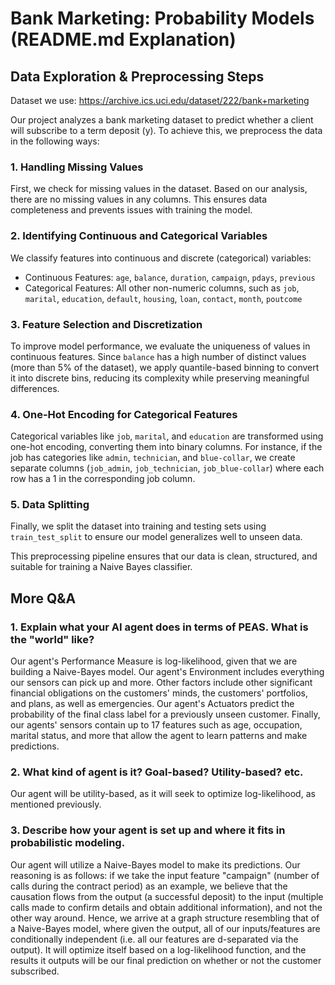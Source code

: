 # Bank Marketing: Probability Models (README.md Explanation)

## Data Exploration & Preprocessing Steps
Dataset we use: https://archive.ics.uci.edu/dataset/222/bank+marketing

Our project analyzes a bank marketing dataset to predict whether a client will subscribe to a term deposit (y). To achieve this, we preprocess the data in the following ways:
### 1. Handling Missing Values
First, we check for missing values in the dataset. Based on our analysis, there are no missing values in any columns. This ensures data completeness and prevents issues with training the model.
### 2. Identifying Continuous and Categorical Variables
We classify features into continuous and discrete (categorical) variables:
- Continuous Features: `age`, `balance`, `duration`, `campaign`, `pdays`, `previous`
- Categorical Features: All other non-numeric columns, such as `job`, `marital`, `education`, `default`, `housing`, `loan`, `contact`, `month`, `poutcome`
### 3. Feature Selection and Discretization
To improve model performance, we evaluate the uniqueness of values in continuous features. Since `balance` has a high number of distinct values (more than 5% of the dataset), we apply quantile-based binning to convert it into discrete bins, reducing its complexity while preserving meaningful differences.
### 4. One-Hot Encoding for Categorical Features
Categorical variables like `job`, `marital`, and `education` are transformed using one-hot encoding, converting them into binary columns. For instance, if the job has categories like `admin`, `technician`, and `blue-collar`, we create separate columns (`job_admin`, `job_technician`, `job_blue-collar`) where each row has a 1 in the corresponding job column.
### 5. Data Splitting
Finally, we split the dataset into training and testing sets using `train_test_split` to ensure our model generalizes well to unseen data.

This preprocessing pipeline ensures that our data is clean, structured, and suitable for training a Naive Bayes classifier.

## More Q&A
### 1. Explain what your AI agent does in terms of PEAS. What is the "world" like?
Our agent's Performance Measure is log-likelihood, given that we are building a Naive-Bayes model. Our agent's Environment includes everything our sensors can pick up and more. Other factors include other significant financial obligations on the customers' minds, the customers' portfolios, and plans, as well as emergencies. Our agent's Actuators predict the probability of the final class label for a previously unseen customer. Finally, our agents' sensors contain up to 17 features such as age, occupation, marital status, and more that allow the agent to learn patterns and make predictions.

### 2. What kind of agent is it? Goal-based? Utility-based? etc.
Our agent will be utility-based, as it will seek to optimize log-likelihood, as mentioned previously.

### 3. Describe how your agent is set up and where it fits in probabilistic modeling.
Our agent will utilize a Naive-Bayes model to make its predictions. Our reasoning is as follows: if we take the input feature "campaign" (number of calls during the contract period) as an example, we believe that the causation flows from the output (a successful deposit) to the input (multiple calls made to confirm details and obtain additional information), and not the other way around. Hence, we arrive at a graph structure resembling that of a Naive-Bayes model, where given the output, all of our inputs/features are conditionally independent (i.e. all our features are d-separated via the output). It will optimize itself based on a log-likelihood function, and the results it outputs will be our final prediction on whether or not the customer subscribed.
